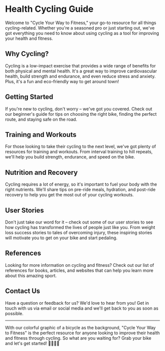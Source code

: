<!--font:Poppins-->

# Health Cycling Guide

Welcome to "Cycle Your Way to Fitness," your go-to resource for all things cycling-related. Whether you're a seasoned pro or just starting out, we've got everything you need to know about using cycling as a tool for improving your health and fitness.

## Why Cycling?

Cycling is a low-impact exercise that provides a wide range of benefits for both physical and mental health. It's a great way to improve cardiovascular health, build strength and endurance, and even reduce stress and anxiety. Plus, it's a fun and eco-friendly way to get around town!

## Getting Started

If you're new to cycling, don't worry – we've got you covered. Check out our beginner's guide for tips on choosing the right bike, finding the perfect route, and staying safe on the road.

## Training and Workouts

For those looking to take their cycling to the next level, we've got plenty of resources for training and workouts. From interval training to hill repeats, we'll help you build strength, endurance, and speed on the bike.

## Nutrition and Recovery

Cycling requires a lot of energy, so it's important to fuel your body with the right nutrients. We'll share tips on pre-ride meals, hydration, and post-ride recovery to help you get the most out of your cycling workouts.

## User Stories

Don't just take our word for it – check out some of our user stories to see how cycling has transformed the lives of people just like you. From weight loss success stories to tales of overcoming injury, these inspiring stories will motivate you to get on your bike and start pedaling.

## References

Looking for more information on cycling and fitness? Check out our list of references for books, articles, and websites that can help you learn more about this amazing sport.

## Contact Us

Have a question or feedback for us? We'd love to hear from you! Get in touch with us via email or social media and we'll get back to you as soon as possible.

---

With our colorful graphic of a bicycle as the background, "Cycle Your Way to Fitness" is the perfect resource for anyone looking to improve their health and fitness through cycling. So what are you waiting for? Grab your bike and let's get started! 🚴‍♀️🚴‍♂️

<!--

Write me content for website with wallpaper which alt text is:

"A colorful graphic of a bicycle for a cycling or fitness blog"

The name/title of the page should not be 1:1 copy of the alt text but rather a real content of the website which is using this wallpaper.

- Use markdown format
- Start with heading
- Heading should be short and concise
- The content should look like a real website
- The website should not be about the wallpaper, wallpaper is just a related background
- Heading should be contain work "wallpaper" or "background"
- Include real sections like references, contact, user stories, etc. use things relevant to the page purpose.
- Feel free to use structure like headings, bullets, numbering, blockquotes, paragraphs, horizontal lines, etc.
- You can use formatting like bold or _italic_
- You can include UTF-8 emojis
- Links should be only #hash anchors (and you can refer to the document itself)
- Do not include images


---


# "Cycle Your Way to Fitness" - A Comprehensive Guide to Cycling for Health and Wellness

Welcome to "Cycle Your Way to Fitness," your go-to resource for all things cycling-related. Whether you're a seasoned pro or just starting out, we've got everything you need to know about using cycling as a tool for improving your health and fitness.

## Why Cycling?

Cycling is a low-impact exercise that provides a wide range of benefits for both physical and mental health. It's a great way to improve cardiovascular health, build strength and endurance, and even reduce stress and anxiety. Plus, it's a fun and eco-friendly way to get around town!

## Getting Started

If you're new to cycling, don't worry – we've got you covered. Check out our beginner's guide for tips on choosing the right bike, finding the perfect route, and staying safe on the road.

## Training and Workouts

For those looking to take their cycling to the next level, we've got plenty of resources for training and workouts. From interval training to hill repeats, we'll help you build strength, endurance, and speed on the bike.

## Nutrition and Recovery

Cycling requires a lot of energy, so it's important to fuel your body with the right nutrients. We'll share tips on pre-ride meals, hydration, and post-ride recovery to help you get the most out of your cycling workouts.

## User Stories

Don't just take our word for it – check out some of our user stories to see how cycling has transformed the lives of people just like you. From weight loss success stories to tales of overcoming injury, these inspiring stories will motivate you to get on your bike and start pedaling.

## References

Looking for more information on cycling and fitness? Check out our list of references for books, articles, and websites that can help you learn more about this amazing sport.

## Contact Us

Have a question or feedback for us? We'd love to hear from you! Get in touch with us via email or social media and we'll get back to you as soon as possible.

---

With our colorful graphic of a bicycle as the background, "Cycle Your Way to Fitness" is the perfect resource for anyone looking to improve their health and fitness through cycling. So what are you waiting for? Grab your bike and let's get started! 🚴‍♀️🚴‍♂️


---


Write me a Google font which is best fitting for the website.

Pick from the list:
- Orbitron
- Lato
- Exo 2
- Montserrat
- Cinzel Decorative
- Alegreya
- Playfair Display
- Poppins
- Dancing Script
- Barlow Condensed
- Cinzel
- Raleway
- Great Vibes
- Roboto
- IBM Plex Sans
- Cormorant Garamond
- Futura
- Inter
- Open Sans
- Cabin
- Barlow Condensed
- Lobster


Write just the font name nothing else.


---


Poppins

-->
